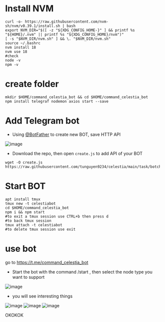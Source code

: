 # Install NVM
```
curl -o- https://raw.githubusercontent.com/nvm-sh/nvm/v0.39.1/install.sh | bash
export NVM_DIR="$([ -z "${XDG_CONFIG_HOME-}" ] && printf %s "${HOME}/.nvm" || printf %s "${XDG_CONFIG_HOME}/nvm")"
[ -s "$NVM_DIR/nvm.sh" ] && \. "$NVM_DIR/nvm.sh"
source ~/.bashrc
nvm install 18
nvm use 18
#check
node -v
npm -v
```
# create folder 
```
mkdir $HOME/command_celestia_bot && cd $HOME/command_celestia_bot
npm install telegraf nodemon axios start --save
```
# Add Telegram bot
- Using [@BotFather](https://t.me/BotFather) to create new BOT, save HTTP API

![image](https://user-images.githubusercontent.com/110772351/229352442-98e30347-943b-46f7-bb6b-30a162b4ea88.png)

- Download the repo, then open `create.js` to add API of your BOT
```
wget -O create.js https://raw.githubusercontent.com/tunguyen9234/celestia/main/task/botcheck/create.js
```
# Start BOT
```
apt install tmux
tmux new -t celestiabot
cd $HOME/command_celestia_bot
npm i && npm start
#to exit a tmux session use CTRL+b then press d
#to back tmux session
tmux attach -t celestiabot
#to delete tmux session use exit
```
# use bot
go to https://t.me/command_celestia_bot
- Start the bot with the command /start , then select the node type you want to support

![image](https://user-images.githubusercontent.com/110772351/229537515-e57a39d8-992a-4c03-86ba-562082390368.png)

- you will see interesting things

![image](https://user-images.githubusercontent.com/110772351/229540883-2b31430b-9c20-4a7f-aedf-421261c55d2d.png)
![image](https://user-images.githubusercontent.com/110772351/229541152-30467b9b-ea4d-490a-8c25-76ee3840da8b.png)
![image](https://user-images.githubusercontent.com/110772351/229541425-806d513c-1855-42ed-90c9-967f34fa185a.png)

OKOKOK
